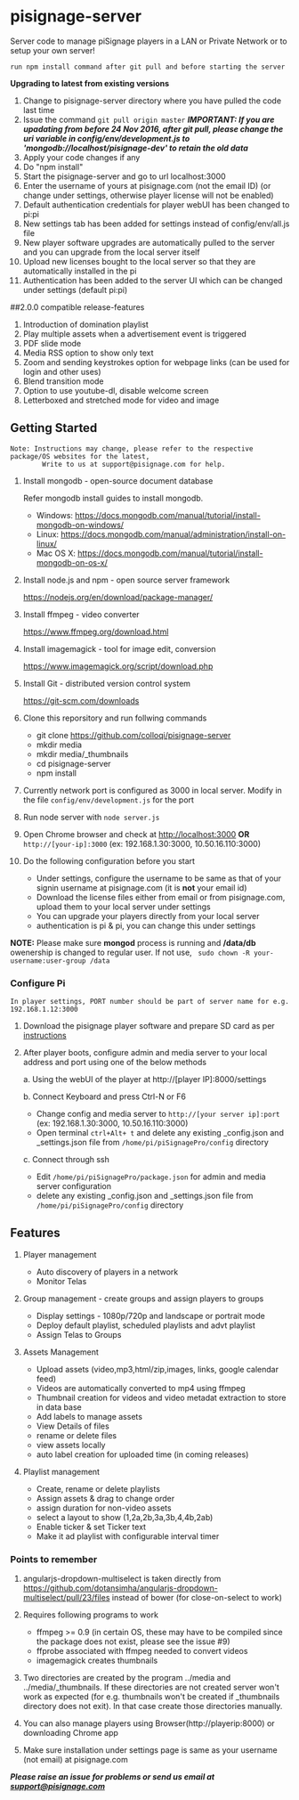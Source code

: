 # pisignage-server

Server code to manage piSignage players in a LAN or Private Network or to setup your own server!

    run npm install command after git pull and before starting the server

**Upgrading to latest from existing versions**

1. Change to pisignage-server directory where you have pulled the code last time
1. Issue the command `git pull origin master`
   ***IMPORTANT: If you are upadating from before 24 Nov 2016, after git pull, please change the uri variable in config/env/development.js to 'mongodb://localhost/pisignage-dev' to retain the old data***
1. Apply your code changes if any
1. Do "npm install" 
1. Start the pisignage-server and go to url localhost:3000
1. Enter the username of yours at pisignage.com (not the email ID) (or change under settings, otherwise player license will not be enabled)
1. Default authentication credentials for player webUI has been changed to pi:pi
1. New settings tab has been added for settings instead of config/env/all.js file
1. New player software upgrades are automatically pulled to the server and you can upgrade from the local server itself
1. Upload new licenses bought to the local server so that they are automatically installed in the pi
1. Authentication has been added to the server UI which can be changed under settings (default pi:pi)


##2.0.0 compatible release-features

1. Introduction of domination playlist
1. Play multiple assets when a advertisement event is triggered
1. PDF slide mode
1. Media RSS option to show only text
1. Zoom and sending keystrokes option for webpage links (can be used for login and other uses)
1. Blend transition mode
1. Option to use youtube-dl, disable welcome screen
1. Letterboxed and stretched mode for video and image


## Getting Started


    Note: Instructions may change, please refer to the respective package/OS websites for the latest,   
            Write to us at support@pisignage.com for help.


1. Install mongodb - open-source document database

    Refer mongodb install guides to install mongodb. 

   - Windows: https://docs.mongodb.com/manual/tutorial/install-mongodb-on-windows/
   - Linux: https://docs.mongodb.com/manual/administration/install-on-linux/
   - Mac OS X: https://docs.mongodb.com/manual/tutorial/install-mongodb-on-os-x/ 
        
2. Install node.js and npm - open source server framework

   https://nodejs.org/en/download/package-manager/
         
3. Install ffmpeg - video converter

   https://www.ffmpeg.org/download.html

   
4. Install imagemagick - tool for image edit, conversion

    https://www.imagemagick.org/script/download.php
    
5. Install Git -  distributed version control system

    https://git-scm.com/downloads

5. Clone this reporsitory and run follwing commands

    - git clone https://github.com/colloqi/pisignage-server 
    - mkdir media
    - mkdir media/_thumbnails
    - cd pisignage-server
    - npm install
    
6. Currently network port is configured as 3000 in local server. Modify in the file `config/env/development.js` for the port

7. Run node server with `node server.js`

8. Open Chrome browser and check at [http://localhost:3000](http://localhost:3000) **OR** `http://[your-ip]:3000` (ex: 192.168.1.30:3000, 10.50.16.110:3000)

9. Do the following configuration before you start   
    - Under settings, configure the username to be same as that of your signin username at pisignage.com (it is **not** your email id)  
    - Download the license files either from email or from pisignage.com, upload them to your local server under settings  
    - You can upgrade your players directly from your local server 
    - authentication is pi & pi, you can change this under settings

**NOTE:** Please make sure **mongod** process is running and **/data/db** owenership is changed to regular user. If not use, ``` sudo chown -R your-username:user-group /data```
### Configure Pi

    In player settings, PORT number should be part of server name for e.g. 192.168.1.12:3000

1. Download the pisignage player software and prepare SD card as per [instructions](https://github.com/colloqi/piSignage#method-1-download-image-and-prepare-the-sd-card)

2. After player boots, configure admin and media server to your local address and port using one of the below methods  

   a. Using the webUI of the player at http://[player IP]:8000/settings
  
   b. Connect Keyboard and press Ctrl-N or F6    
      * Change config and media server to `http://[your server ip]:port` (ex: 192.168.1.30:3000, 10.50.16.110:3000)   
      * Open terminal `ctrl+Alt+ t` and delete any existing _config.json and _settings.json file from `/home/pi/piSignagePro/config` directory      
   
   c. Connect through ssh
      * Edit `/home/pi/piSignagePro/package.json` for admin and media server configuration    
      * delete any existing _config.json and _settings.json file from `/home/pi/piSignagePro/config` directory    

## Features  

1. Player management  
    - Auto discovery of players in a network  
    - Monitor  Telas  

2. Group management - create groups and assign players to groups  
    - Display settings - 1080p/720p and landscape or portrait mode  
    - Deploy default playlist, scheduled playlists and advt playlist  
    - Assign  Telas to Groups  

3. Assets Management  
    - Upload assets (video,mp3,html/zip,images, links, google calendar feed)  
    - Videos are automatically converted to mp4 using ffmpeg  
    - Thumbnail creation for videos and video metadat extraction to store in data base  
    - Add labels to manage assets  
    - View Details of files  
    - rename or delete files  
    - view assets locally   
    - auto label creation for uploaded time (in coming releases)  

4. Playlist management  
    - Create, rename or delete playlists  
    - Assign assets & drag to change order  
    - assign duration for non-video assets  
    - select a layout to show (1,2a,2b,3a,3b,4,4b,2ab)  
    - Enable ticker & set Ticker text  
    - Make it ad playlist with configurable interval timer  
 

### Points to remember

1. angularjs-dropdown-multiselect is taken directly from   
    https://github.com/dotansimha/angularjs-dropdown-multiselect/pull/23/files instead of bower (for close-on-select to work)  

2. Requires following programs to work  
    - ffmpeg >= 0.9  (in certain OS, these may have to be compiled since the package does not exist, 
      please see the issue #9)   
    - ffprobe associated with ffmpeg needed to convert videos    
    - imagemagick  creates thumbnails
    
3. Two directories are created by the program ../media and ../media/_thumbnails. If these directories are not created server won't work as expected (for e.g. thumbnails won't be created if _thumbnails directory does not exit). In that case create those directories manually.


4. You can also manage players using Browser(http://playerip:8000) or downloading Chrome app

5. Make sure installation under settings page is same as your username (not email) at pisignage.com  

    
***Please raise an issue for problems or send us email at support@pisignage.com***  
